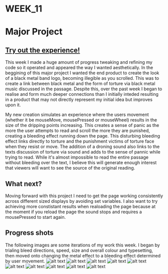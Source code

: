 # WEEK_11

# Major Project
## [Try out the experience!](https://TajHealy.github.io/CodeWords/week_11/tinkeredWeek11/)

This week I made a huge amount of progress tweaking and refining my code so it operated and appeared the way I wanted aesthetically. In the beggining of this major project I wanted the end product to create the look of a black metal band logo, becoming illegible as you scrolled. This was to create a link between black metal and the form of torture via black metal music discussed in the passage. Despite this, over the past week I began to realise and form much deeper connections than I initially inteded resulting in a product that may not directly represent my initial idea but improves upon it. 

My new creation simulates an experience where the users movement (whether it be mouseMove, mousePressed or mouseWheel) results in the size of the dripping points increasing. This creates a sense of panic as the more the user attempts to read and scroll the more they are punished, creating a bleeding effect running down the page. This disturbing bleeding effect links directly to torture and the punishment victims of torture face when they resist or move. The addition of a droning sound also links to the texts discussion of torture via sound and adds to the sense of pannic while trying to read. While it's almost impossible to read the entire passage without bleeding over the text, I believe this will generate enough interest that viewers will want to see the source of the original reading.

## What next?
Moving forward with this project I need to get the page working consistently across different sized displays by avoiding set variables. I also want to try achieving more constistant results when realoading the page because at the moment if you reload the page the sound stops and requires a mousePressed to start again.

## Progress shots
The following images are some iterations of my work this week. I began by trialing bleed directions, speed, size and overall colour and typesetting, then moved onto changing the metal effect to a bleeding effect determined by user movement.
![alt text](https://github.com/TajHealy/CodeWords/blob/master/week_11/week11images/image10.jpg?raw=true)
![alt text](https://github.com/TajHealy/CodeWords/blob/master/week_11/week11images/image9.jpg?raw=true)
![alt text](https://github.com/TajHealy/CodeWords/blob/master/week_11/week11images/image8.jpg?raw=true)
![alt text](https://github.com/TajHealy/CodeWords/blob/master/week_11/week11images/image7.jpg?raw=true)
![alt text](https://github.com/TajHealy/CodeWords/blob/master/week_11/week11images/image6.jpg?raw=true)
![alt text](https://github.com/TajHealy/CodeWords/blob/master/week_11/week11images/image5.jpg?raw=true)
![alt text](https://github.com/TajHealy/CodeWords/blob/master/week_11/week11images/image4.jpg?raw=true)
![alt text](https://github.com/TajHealy/CodeWords/blob/master/week_11/week11images/image3.jpg?raw=true)
![alt text](https://github.com/TajHealy/CodeWords/blob/master/week_11/week11images/image2.jpg?raw=true)
![alt text](https://github.com/TajHealy/CodeWords/blob/master/week_11/week11images/image1.jpg?raw=true)
